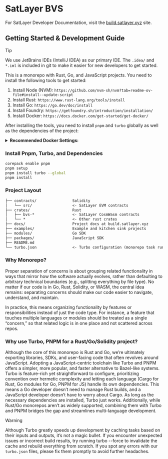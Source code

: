 # SatLayer BVS

For SatLayer Developer Documentation, visit the [build.satlayer.xyz](https://build.satlayer.xyz/) site.

## Getting Started & Development Guide

> [!TIP]  
> We use JetBrains IDEs (IntelliJ IDEA) as our primary IDE.
> The `.idea/` and `*.iml` is included in git to make it easier for new developers to get started.

This is a monorepo with Rust, Go, and JavaScript projects.
You need to install the following tools to get started:

1. Install Node (NVM): `https://github.com/nvm-sh/nvm?tab=readme-ov-file#install--update-script`
2. Install Rust: `https://www.rust-lang.org/tools/install`
3. Install Go: `https://go.dev/doc/install`
4. Install Foundry: `https://getfoundry.sh/introduction/installation/`
5. Install Docker: `https://docs.docker.com/get-started/get-docker/`

After installing the tools, you need to install `pnpm` and `turbo` globally as well as the dependencies of the project:

<details>
<summary><b>Recommended Docker Settings:</b></summary>

Due to heavy usage of Docker,
we recommend a higher defaultKeepStorage setting to avoid running out of disk space too quickly.
And a bigger address pool to have more IP addresses available for Docker containers.

**Docker Engine:**

- `builder.gc.defaultKeepStorage`: `200GB`
- `default-address-pools[0]`: `{"base": "10.32.0.0/12", "size": 26}`

**Resource Allocation:**

- `Memory`: Half of the total memory, ideally above 16GB
- `CPU`: More than 80% of available cores, ideally 7 or more

**Docker Remote Context**

If you have a remote VM or server with Docker installed,
you can offload the Docker builds to that machine by creating a remote context.

```shell
docker context create remote \
  --description "Remote Docker Host" \
  --docker "host=ssh://user@your-instance-ip"
docker context use remote
```

</details>

### Install Pnpm, Turbo, and Dependencies

```sh
corepack enable pnpm
pnpm setup
pnpm install turbo --global
pnpm install
```

### Project Layout

```txt
├── contracts/                Solidity
│   └── src/                  <- SatLayer EVM contracts
├── crates/                   Rust
│   ├── bvs-*                 <- SatLayer CosmWasm contracts
│   └── *                     <- Other rust crates
├── docs/                     Project docs at build.satlayer.xyz
├── examples/                 Example and kitchen sink projects
├── modules/                  Go SDK
├── packages/                 JavaScript SDK
├── README.md
└── turbo.json                <- Turbo configuration (monorepo task runner)
```

### Why Monorepo?

Proper separation of concerns is about grouping related functionality in ways
that mirror how the software actually evolves,
rather than defaulting to arbitrary technical boundaries (e.g., splitting everything by file type).
No matter if our code is in Go, Rust, Solidity, or WASM, the central idea remains:
separating concerns should make our code easier to navigate, understand,
and maintain.

In practice, this means organizing functionality by features or responsibilities instead of just the code type.
For instance, a feature that touches multiple languages or modules should be treated as a single “concern,”
so that related logic is in one place and not scattered across repos.

### Why use Turbo, PNPM for a Rust/Go/Solidity project?

Although the core of this monorepo is Rust and Go, we’re ultimately exporting libraries,
SDKs, and user-facing code that often revolves around JavaScript.
Adopting a JavaScript-centric toolchain like Turbo and PNPM offers a simpler,
more popular, and faster alternative to Bazel-like systems.
Turbo is feature-rich yet straightforward to configure,
prioritizing convention over hermetic complexity and letting each language
(Cargo for Rust, Go modules for Go, PNPM for JS) handle its own dependencies.
This means a Go developer doesn’t need to manage Rust builds,
and a JavaScript developer doesn’t have to worry about Cargo.
As long as the necessary dependencies are installed, Turbo just works.
Additionally, while Rust/Go monorepos aren’t as widely supported,
combining them with Turbo and PNPM bridges the gap and streamlines multi-language development.

> [!WARNING]
> Although Turbo greatly speeds up development by caching tasks based on their inputs and outputs,
> it’s not a magic bullet.
> If you encounter unexpected issues or incorrect build results,
> try running turbo --force to invalidate the cache and rebuild everything from scratch.
> If you spot any errors with our `turbo.json` files, please fix them promptly to avoid further headaches.
